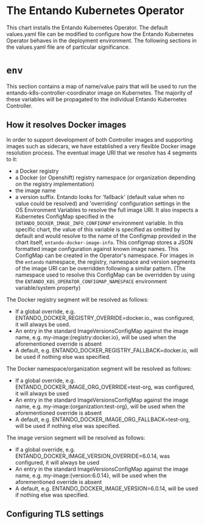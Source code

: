 # The Entando Kubernetes Operator

This chart installs the Entando Kubernetes Operator. The default values.yaml file can be modified to configure how the Entando Kubernetes Operator behaves in the deployment environment. The following sections in the values.yaml file are of particular significance.

# `env`

This section contains a map of name/value pairs that will be used to run the entando-k8s-controller-coordinator image on Kubernetes. The majority of these variables will be propagated to the individual Entando Kubernetes Controller. 

## How it resolves Docker images

In order to support development of both Controller images and supporting images such as sidecars, we have established
a very flexible Docker image resolution process. The eventual image URI that we resolve has 4 segments to it: 
 * a Docker registry
 * a Docker (or Openshift) registry namespace (or organization depending on the registry implementation)
 * the image name
 * a version suffix.
Entando looks for 'fallback' (default value when no value could be resolved) and 'overriding' configuration settings in the OS Environment Variables 
to resolve the full image URI. It also inspects a Kubernetes ConfigMap specified in the `ENTANDO_DOCKER_IMAGE_INFO_CONFIGMAP` environment variable. In this specific chart, the value of this variable is specified as omitted by default and would resolve to the name of the Configmap provided in the chart itself, `entando-docker-image-info`. This configmap stores 
a JSON formatted image configuration against known image names. This ConfigMap can be created in the Operator's namespace.
For images in the `entando` namespace, the registry, namespace and version segments of the image URI can be overridden 
following a similar pattern. (The namespace used to resolve this ConfigMap can be overridden by using the `ENTANDO_K8S_OPERATOR_CONFIGMAP_NAMESPACE` environment variable/system property)

The Docker registry segment will be resolved as follows:
 * If a global override, e.g. ENTANDO_DOCKER_REGISTRY_OVERRIDE=docker.io., was configured, it will always be used.
 * An entry in the standard ImageVersionsConfigMap against the image name, e.g. my-image:{registry:docker.io}, will be used when the aforementioned override is absent
 * A default, e.g. ENTANDO_DOCKER_REGISTRY_FALLBACK=docker.io, will be used if nothing else was specified.

The Docker namespace/organization segment will be resolved as follows:
 * If a global override, e.g. ENTANDO_DOCKER_IMAGE_ORG_OVERRIDE=test-org, was configured, it will always be used
 * An entry in the standard ImageVersionsConfigMap against the image name, e.g. my-image:{organization:test-org}, will be used when the aforementioned override is absent
 * A default, e.g. ENTANDO_DOCKER_IMAGE_ORG_FALLBACK=test-org, will be used if nothing else was specified.

The image version segment will be resolved as follows:
 * If a global override, e.g. ENTANDO_DOCKER_IMAGE_VERSION_OVERRIDE=6.0.14, was configured, it will always be used
 * An entry in the standard ImageVersionsConfigMap against the image name, e.g. my-image:{version:6.0.14}, will be used when the aforementioned override  is absent
 * A default, e.g. ENTANDO_DOCKER_IMAGE_VERSION=6.0.14, will be used if nothing else was specified.

## Configuring TLS settings
